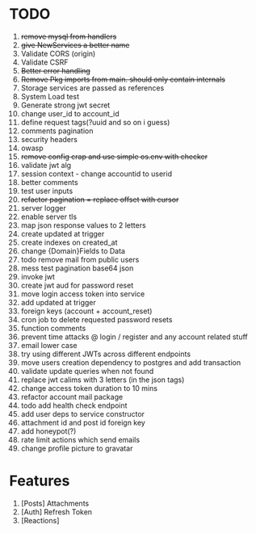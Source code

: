 # TODO

1. ~~remove mysql from handlers~~
2. ~~give NewServices a better name~~
3. Validate CORS (origin)
4. Validate CSRF
5. ~~Better error handling~~
6. ~~Remove Pkg imports from main. should only contain internals~~
7. Storage services are passed as references
8. System Load test
9. Generate strong jwt secret
10. change user_id to account_id
11. define request tags(?uuid and so on i guess)
12. comments pagination
13. security headers
14. owasp
15. ~~remove config crap and use simple os.env with checker~~
16. validate jwt alg
17. session context - change accountid to userid
18. better comments
19. test user inputs
20. ~~refactor pagination = replace offset with cursor~~
21. server logger
22. enable server tls
23. map json response values to 2 letters
24. create updated at trigger
25. create indexes on created_at
26. change {Domain}Fields to Data
27. todo remove mail from public users
28. mess test pagination base64 json
29. invoke jwt
30. create jwt aud for password reset
31. move login access token into service
32. add updated at trigger
33. foreign keys (account + account_reset)
34. cron job to delete requested password resets
35. function comments
36. prevent time attacks @ login / register and any account related stuff
37. email lower case
38. try using different JWTs across different endpoints
39. move users creation dependency to postgres and add transaction
40. validate update queries when not found
41. replace jwt calims with 3 letters (in the json tags)
42. change access token duration to 10 mins
43. refactor account mail package
44. todo add health check endpoint
45. add user deps to service constructor 
46. attachment id and post id foreign key
47. add honeypot(?)
48. rate limit actions which send emails
49. change profile picture to gravatar

# Features

1. [Posts] Attachments
2. [Auth] Refresh Token
3. [Reactions]